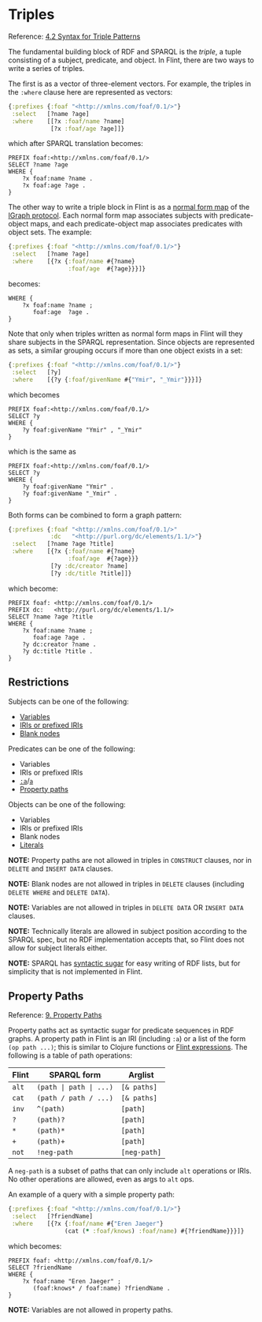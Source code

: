 # Triples

Reference: [4.2 Syntax for Triple Patterns](https://www.w3.org/TR/sparql11-query/#QSynTriples)

The fundamental building block of RDF and SPARQL is the _triple_, a tuple consisting of a subject, predicate, and object. In Flint, there are two ways to write a series of triples.

The first is as a vector of three-element vectors. For example, the triples in the `:where` clause here are represented as vectors:
```clojure
{:prefixes {:foaf "<http://xmlns.com/foaf/0.1/>"}
 :select   [?name ?age]
 :where    [[?x :foaf/name ?name]
            [?x :foaf/age ?age]]}
```
which after SPARQL translation becomes:
```sparql
PREFIX foaf:<http://xmlns.com/foaf/0.1/>
SELECT ?name ?age
WHERE {
    ?x foaf:name ?name .
    ?x foaf:age ?age .
}
```

The other way to write a triple block in Flint is as a [normal form map](https://github.com/ont-app/igraph#normal-form) of the [IGraph protocol](https://github.com/ont-app/igraph). Each normal form map associates subjects with predicate-object maps, and each predicate-object map associates predicates with object sets. The example:
```clojure
{:prefixes {:foaf "<http://xmlns.com/foaf/0.1/>"}
 :select   [?name ?age]
 :where    [{?x {:foaf/name #{?name}
                 :foaf/age  #{?age}}}]}
```
becomes:
```sparql
WHERE {
    ?x foaf:name ?name ;
       foaf:age  ?age .
}
```

Note that only when triples written as normal form maps in Flint will they share subjects in the SPARQL representation. Since objects are represented as sets, a similar grouping occurs if more than one object exists in a set:
```clojure
{:prefixes {:foaf "<http://xmlns.com/foaf/0.1/>"}
 :select   [?y]
 :where    [{?y {:foaf/givenName #{"Ymir", "_Ymir"}}}]}
```
which becomes
```sparql
PREFIX foaf:<http://xmlns.com/foaf/0.1/>
SELECT ?y
WHERE {
    ?y foaf:givenName "Ymir" , "_Ymir"
}
```
which is the same as
```sparql
PREFIX foaf:<http://xmlns.com/foaf/0.1/>
SELECT ?y
WHERE {
    ?y foaf:givenName "Ymir" .
    ?y foaf:givenName "_Ymir" .
}
```

Both forms can be combined to form a graph pattern:
```clojure
{:prefixes {:foaf "<http://xmlns.com/foaf/0.1/>"
            :dc   "<http://purl.org/dc/elements/1.1/>"}
 :select   [?name ?age ?title]
 :where    [{?x {:foaf/name #{?name}
                 :foaf/age  #{?age}}}
            [?y :dc/creator ?name]
            [?y :dc/title ?title]]}
```
which become:
```sparql
PREFIX foaf: <http://xmlns.com/foaf/0.1/>
PREFIX dc:   <http://purl.org/dc/elements/1.1/>
SELECT ?name ?age ?title
WHERE {
    ?x foaf:name ?name ;
       foaf:age ?age .
    ?y dc:creator ?name .
    ?y dc:title ?title .
}
```

## Restrictions

Subjects can be one of the following:
- [Variables](axiom.md#variables)
- [IRIs or prefixed IRIs](axiom.md#iris)
- [Blank nodes](axiom.md#blank-nodes)

Predicates can be one of the following:
- Variables
- IRIs or prefixed IRIs
- [`:a`](axiom.md#a)/[`a`](axiom.md#a)
- [Property paths](triple.md#property-paths)

Objects can be one of the following:
- Variables
- IRIs or prefixed IRIs
- Blank nodes
- [Literals](axiom.md#literals)

**NOTE:** Property paths are not allowed in triples in `CONSTRUCT` clauses, nor in `DELETE` and `INSERT DATA` clauses.

**NOTE:** Blank nodes are not allowed in triples in `DELETE` clauses (including `DELETE WHERE` and `DELETE DATA`).

**NOTE:** Variables are not allowed in triples in `DELETE DATA` OR `INSERT DATA` clauses.

**NOTE:** Technically literals are allowed in subject position according to the SPARQL spec, but no RDF implementation accepts that, so Flint does not allow for subject literals either.

**NOTE:** SPARQL has [syntactic sugar](https://www.w3.org/TR/sparql11-query/#collections) for easy writing of RDF lists, but for simplicity that is not implemented in Flint.

## Property Paths

Reference: [9. Property Paths](https://www.w3.org/TR/sparql11-query/#propertypaths)

Property paths act as syntactic sugar for predicate sequences in RDF graphs. A property path in Flint is an IRI (including `:a`) or a list of the form `(op path ...)`; this is similar to Clojure functions or [Flint expressions](expr.md). The following is a table of path operations:

| Flint | SPARQL form | Arglist
| --- | --- | ---
| `alt` | `(path \| path \| ...)` | `[& paths]`
| `cat` | `(path / path / ...)` | `[& paths]`
| `inv` | `^(path)` | `[path]`
| `?` | `(path)?` | `[path]`
| `*` | `(path)*` | `[path]`
| `+` | `(path)+` | `[path]`
| `not` | `!neg-path` | `[neg-path]`

A `neg-path` is a subset of paths that can only include `alt` operations or IRIs. No other operations are allowed, even as args to `alt` ops.

An example of a query with a simple property path:
```clojure
{:prefixes {:foaf "<http://xmlns.com/foaf/0.1/>"}
 :select   [?friendName]
 :where    [{?x {:foaf/name #{"Eren Jaeger"}
                (cat (* :foaf/knows) :foaf/name) #{?friendName}}}]}
```
which becomes:
```sparql
PREFIX foaf: <http://xmlns.com/foaf/0.1/>
SELECT ?friendName
WHERE {
    ?x foaf:name "Eren Jaeger" ;
       (foaf:knows* / foaf:name) ?friendName .
}
```

**NOTE:** Variables are not allowed in property paths.
